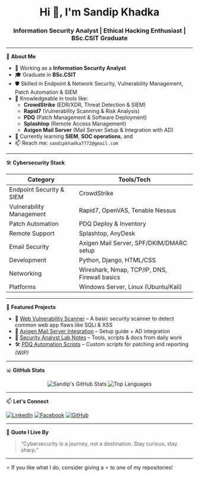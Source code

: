 <!-- GitHub Profile README for sandipkhadka -->

<h1 align="center">Hi 👋, I'm Sandip Khadka</h1>
<h3 align="center">Information Security Analyst | Ethical Hacking Enthusiast | BSc.CSIT Graduate</h3>

---

🔐 **About Me**

- 💼 Working as a **Information Security Analyst**
- 🎓 Graduate in **BSc.CSIT**
- 🛡️ Skilled in Endpoint & Network Security, Vulnerability Management, Patch Automation & SIEM
- 🧠 Knowledgeable in tools like:
  - **CrowdStrike** (EDR/XDR, Threat Detection & SIEM)
  - **Rapid7** (Vulnerability Scanning & Risk Analysis)
  - **PDQ** (Patch Management & Software Deployment)
  - **Splashtop** (Remote Access Management)
  - **Axigen Mail Server** (Mail Server Setup & Integration with AD)
- 🌱 Currently learning **SIEM**, **SOC operations**, and
- 📫 Reach me: `sandipkhadka7772@gmail.com`

---

🛠️ **Cybersecurity Stack**

| Category                 | Tools/Tech                                                                 |
|--------------------------|----------------------------------------------------------------------------|
| Endpoint Security & SIEM | CrowdStrike                                                                |
| Vulnerability Management | Rapid7, OpenVAS, Tenable Nessus                                            |
| Patch Automation         | PDQ Deploy & Inventory                                                     |
| Remote Support           | Splashtop, AnyDesk                                                         |
| Email Security           | Axigen Mail Server, SPF/DKIM/DMARC setup                                   |
| Development              | Python, Django, HTML/CSS                                                   |
| Networking               | Wireshark, Nmap, TCP/IP, DNS, Firewall basics                              |
| Platforms                | Windows Server, Linux (Ubuntu/Kali)                                        |

---

📁 **Featured Projects**

- 🔐 [Web Vulnerability Scanner](https://github.com/sandipkhadka/web-vulnerability-scanner) – A basic security scanner to detect common web app flaws like SQLi & XSS
- 📧 [Axigen Mail Server Integration](https://github.com/sandipkhadka/axigen-integration) – Setup guide + AD integration
- 📓 [Security Analyst Lab Notes](https://github.com/sandipkhadka/cybersecurity-lab) – Tools, scripts & docs from daily work
- 🛠️ [PDQ Automation Scripts](https://github.com/sandipkhadka/pdq-scripts) – Custom scripts for patching and reporting *(WIP)*

---

📊 **GitHub Stats**

<p align="center">
  <img src="https://github-readme-stats.vercel.app/api?username=sandipkhadka&show_icons=true&theme=tokyonight" alt="Sandip's GitHub Stats" />
  <img src="https://github-readme-stats.vercel.app/api/top-langs/?username=sandipkhadka&layout=compact&theme=tokyonight" alt="Top Languages" />
</p>

---

📫 **Let's Connect**

[![LinkedIn](https://img.shields.io/badge/-LinkedIn-blue?style=flat&logo=linkedin)](https://www.linkedin.com/in/sandip-khadka7772/)
[![Facebook](https://img.shields.io/badge/-Facebook-1877F2?style=flat&logo=facebook&logoColor=white)](https://facebook.com/sandipkhadka)
[![GitHub](https://img.shields.io/badge/-GitHub-333?style=flat&logo=github)](https://github.com/sandip7772)

---

🧠 **Quote I Live By**

> “Cybersecurity is a journey, not a destination. Stay curious, stay sharp.”  


---

⭐️ If you like what I do, consider giving a ⭐️ to one of my repositories!

